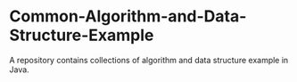 # Common-Algorithm-and-Data-Structure-Example
A repository contains collections of algorithm and data structure example in Java.
